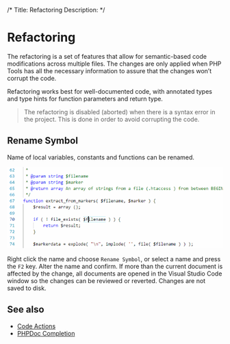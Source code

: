 /*
Title: Refactoring
Description: 
*/

# Refactoring

The refactoring is a set of features that allow for semantic-based code modifications across multiple files. The changes are only applied when PHP Tools has all the necessary information to assure that the changes won’t corrupt the code.

Refactoring works best for well-documented code, with annotated types and type hints for function parameters and return type.

> The refactoring is disabled (aborted) when there is a syntax error in the project. This is done in order to avoid corrupting the code.

## Rename Symbol

Name of local variables, constants and functions can be renamed.

![PHP variable rename](../imgs/rename-variable.gif)

Right click the name and choose `Rename Symbol`, or select a name and press the `F2` key. Alter the name and confirm. If more than the current document is affected by the change, all documents are opened in the Visual Studio Code window so the changes can be reviewed or reverted. Changes are not saved to disk.

## See also

- [Code Actions](code-actions.md)
- [PHPDoc Completion](phpdoc.md)
